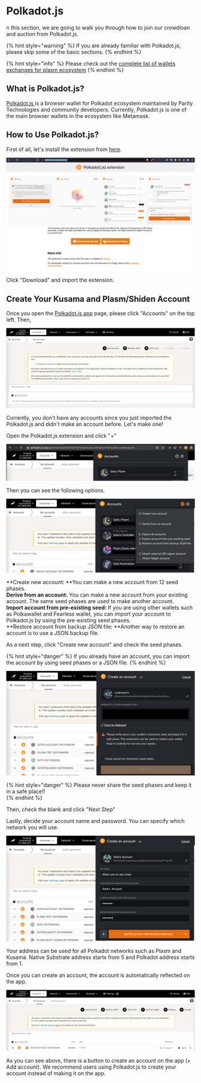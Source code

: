 # Polkadot.js

n this section, we are going to walk you through how to join our crowdloan and auction from Polkadot.js.

{% hint style="warning" %}
If you are already familiar with  Polkadot.js, please skip some of the basic sections.
{% endhint %}

{% hint style="info" %}
Please check out the [complete list of wallets exchanges for plasm ecosystem](https://forum.plasmnet.io/t/complete-list-of-wallets-exchanges-for-plasm-ecosystem/1215)
{% endhint %}

## What is Polkadot.js?

[Polkadot.js ](https://polkadot.js.org)is a browser wallet for Polkadot ecosystem maintained by Parity Technologies and community developers. Currently, Polkadot.js is one of the main browser wallets in the ecosystem like Metamask. 

## How to Use Polkadot.js?

First of all, let's install the extension from [here](https://polkadot.js.org/extension/).

![](../.gitbook/assets/screen-shot-2021-05-28-at-15.53.07.png)

Click "Download" and import the extension. 

## Create Your Kusama and Plasm/Shiden Account

Once you open the [Polkadot.js app](https://polkadot.js.org/apps/) page, please click "Accounts" on the top left. Then, 

![](../.gitbook/assets/screen-shot-2021-05-28-at-19.48.38.png)

Currently, you don't  have any accounts since you just imported the Polkadot.js and didn't make an account before. Let's make one! 

Open the Polkadot.js extension and click "+"

![](../.gitbook/assets/screen-shot-2021-05-28-at-23.47.10.png)

Then you can see the following options.

![](<../.gitbook/assets/screen-shot-2021-05-28-at-23.51.41 (1) (1).png>)

**Create new account: **You can make a new account from 12 seed phases. \
**Derive from an account:** You can make a new account from your existing account. The same seed phases are used to make another account.\
**Import account from pre-existing seed:** If you are using other wallets such as Polkawallet and Fearless wallet, you can  import your account to Polkadot.js by using the pre-existing seed phases.\
**Restore account from backup JSON file: **Another way to restore an account is to use a JSON backup file. 

As a next step, click "Create new account" and check the seed phases.

{% hint style="danger" %}
If you already have an account, you can import the account by using seed phases or a JSON file.
{% endhint %}

![](../.gitbook/assets/screen-shot-2021-05-29-at-0.16.58.png)

{% hint style="danger" %}
Please never share the seed  phases and keep it in a safe place!!  
{% endhint %}

Then, check the blank and click "Next Step"

Lastly, decide your account name and password. You can specify which network you will use. 

![](../.gitbook/assets/screen-shot-2021-05-29-at-0.22.15.png)

 Your address can be used for all Polkadot networks such as Plasm and Kusama. Native  Substrate address starts from 5 and Polkadot address starts from 1.

Once you can create an account, the account is automatically reflected on the app. 

![](../.gitbook/assets/screen-shot-2021-05-29-at-0.27.15.png)

As you can see above, there is a button to create an account on the app (+ Add account). We recommend users using Polkadot.js to create your account instead of making it on the app.
